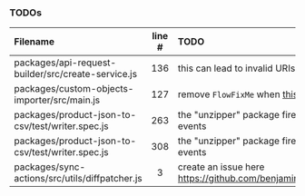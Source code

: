 ### TODOs
| Filename | line # | TODO
|:------|:------:|:------
| packages/api-request-builder/src/create-service.js | 136 | this can lead to invalid URIs as getIdOrKey can return
| packages/custom-objects-importer/src/main.js | 127 | remove `FlowFixMe` when [this](https://github.com/facebook/flow/issues/5294) issue is fixed
| packages/product-json-to-csv/test/writer.spec.js | 263 | the "unzipper" package fires finish event before entry events
| packages/product-json-to-csv/test/writer.spec.js | 308 | the "unzipper" package fires finish event before entry events
| packages/sync-actions/src/utils/diffpatcher.js | 3 | create an issue here https://github.com/benjamine/jsondiffpatch/issues/new
